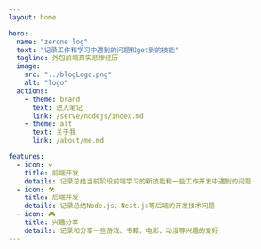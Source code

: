 ```yaml
---
layout: home

hero:
  name: "zerone log"
  text: "记录工作和学习中遇到的问题和get到的技能"
  tagline: 外包前端真实悲惨经历
  image:
    src: "../blogLogo.png"
    alt: "logo"
  actions:
    - theme: brand
      text: 进入笔记
      link: /serve/nodejs/index.md
    - theme: alt
      text: 关于我
      link: /about/me.md

features:
  - icon: ⚒️
    title: 前端开发
    details: 记录总结当前阶段前端学习的新技能和一些工作开发中遇到的问题
  - icon: 🛠️
    title: 后端开发
    details: 记录总结Node.js、Nest.js等后端的开发技术问题
  - icon: 🎮
    title: 兴趣分享
    details: 记录和分享一些游戏、书籍、电影、动漫等兴趣的爱好
---
```

